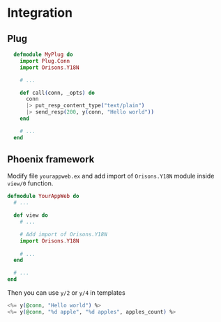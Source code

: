 # Integration


## Plug
```elixir
  defmodule MyPlug do
    import Plug.Conn
    import Orisons.Y18N

    # ...

    def call(conn, _opts) do
      conn
      |> put_resp_content_type("text/plain")
      |> send_resp(200, y(conn, "Hello world"))
    end

    # ...
  end
```

## Phoenix framework

Modify file `yourappweb.ex` and add import of `Orisons.Y18N` module inside `view/0` function.
```elixir
defmodule YourAppWeb do
  # ...

  def view do
    # ...

    # Add import of Orisons.Y18N
    import Orisons.Y18N
    
    # ...
  end

  # ...
end
```

Then you can use `y/2` or `y/4` in templates
```elixir
<%= y(@conn, "Hello world") %>
<%= y(@conn, "%d apple", "%d apples", apples_count) %>
```